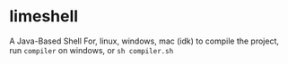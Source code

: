 # limeshell

A Java-Based Shell For, linux, windows, mac (idk)
to compile the project, run `compiler` on windows, or `sh compiler.sh`
